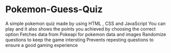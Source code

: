# Pokemon-Guess-Quiz

A simple pokemon quiz made by using HTML , CSS and JavaScript
You can play and it also shows the points you achieved by choosing the correct option 
Fetches data from Pokeapi for pokemon data and images
Randomize questions to keep the game intersting 
Prevents repesting questions to ensure a good gaming experience
